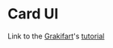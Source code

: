 Card UI
====

Link to the [Grakifart](https://www.grafikart.fr/tutoriels/html-css/card-ui-629)'s [tutorial](https://www.grafikart.fr/tutoriels/html-css/card-ui-629)

